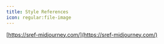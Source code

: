```yaml
---
title: Style References
icon: regular:file-image
---
```


[https://sref-midjourney.com/](https://sref-midjourney.com/)

